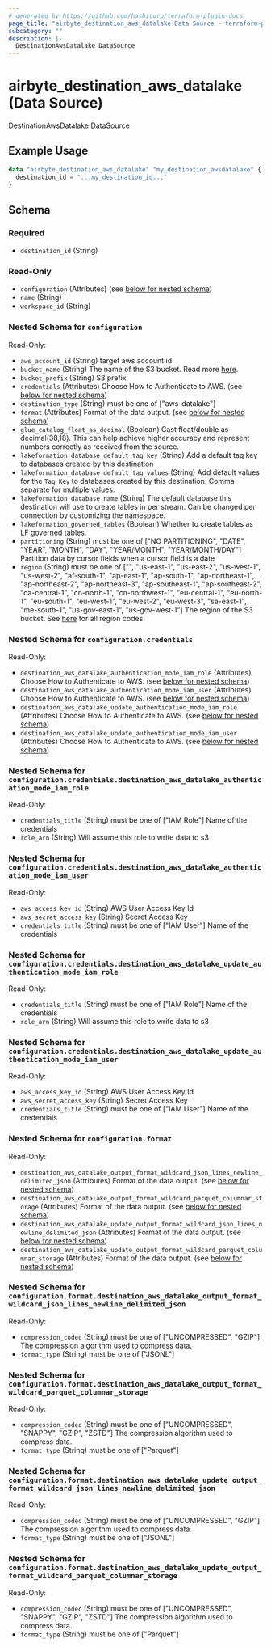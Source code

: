 ```yaml
---
# generated by https://github.com/hashicorp/terraform-plugin-docs
page_title: "airbyte_destination_aws_datalake Data Source - terraform-provider-airbyte"
subcategory: ""
description: |-
  DestinationAwsDatalake DataSource
---
```


# airbyte_destination_aws_datalake (Data Source)

DestinationAwsDatalake DataSource

## Example Usage

```terraform
data "airbyte_destination_aws_datalake" "my_destination_awsdatalake" {
  destination_id = "...my_destination_id..."
}
```

<!-- schema generated by tfplugindocs -->
## Schema

### Required

- `destination_id` (String)

### Read-Only

- `configuration` (Attributes) (see [below for nested schema](#nestedatt--configuration))
- `name` (String)
- `workspace_id` (String)

<a id="nestedatt--configuration"></a>
### Nested Schema for `configuration`

Read-Only:

- `aws_account_id` (String) target aws account id
- `bucket_name` (String) The name of the S3 bucket. Read more <a href="https://docs.aws.amazon.com/AmazonS3/latest/userguide/create-bucket-overview.html">here</a>.
- `bucket_prefix` (String) S3 prefix
- `credentials` (Attributes) Choose How to Authenticate to AWS. (see [below for nested schema](#nestedatt--configuration--credentials))
- `destination_type` (String) must be one of ["aws-datalake"]
- `format` (Attributes) Format of the data output. (see [below for nested schema](#nestedatt--configuration--format))
- `glue_catalog_float_as_decimal` (Boolean) Cast float/double as decimal(38,18). This can help achieve higher accuracy and represent numbers correctly as received from the source.
- `lakeformation_database_default_tag_key` (String) Add a default tag key to databases created by this destination
- `lakeformation_database_default_tag_values` (String) Add default values for the `Tag Key` to databases created by this destination. Comma separate for multiple values.
- `lakeformation_database_name` (String) The default database this destination will use to create tables in per stream. Can be changed per connection by customizing the namespace.
- `lakeformation_governed_tables` (Boolean) Whether to create tables as LF governed tables.
- `partitioning` (String) must be one of ["NO PARTITIONING", "DATE", "YEAR", "MONTH", "DAY", "YEAR/MONTH", "YEAR/MONTH/DAY"]
Partition data by cursor fields when a cursor field is a date
- `region` (String) must be one of ["", "us-east-1", "us-east-2", "us-west-1", "us-west-2", "af-south-1", "ap-east-1", "ap-south-1", "ap-northeast-1", "ap-northeast-2", "ap-northeast-3", "ap-southeast-1", "ap-southeast-2", "ca-central-1", "cn-north-1", "cn-northwest-1", "eu-central-1", "eu-north-1", "eu-south-1", "eu-west-1", "eu-west-2", "eu-west-3", "sa-east-1", "me-south-1", "us-gov-east-1", "us-gov-west-1"]
The region of the S3 bucket. See <a href="https://docs.aws.amazon.com/AWSEC2/latest/UserGuide/using-regions-availability-zones.html#concepts-available-regions">here</a> for all region codes.

<a id="nestedatt--configuration--credentials"></a>
### Nested Schema for `configuration.credentials`

Read-Only:

- `destination_aws_datalake_authentication_mode_iam_role` (Attributes) Choose How to Authenticate to AWS. (see [below for nested schema](#nestedatt--configuration--credentials--destination_aws_datalake_authentication_mode_iam_role))
- `destination_aws_datalake_authentication_mode_iam_user` (Attributes) Choose How to Authenticate to AWS. (see [below for nested schema](#nestedatt--configuration--credentials--destination_aws_datalake_authentication_mode_iam_user))
- `destination_aws_datalake_update_authentication_mode_iam_role` (Attributes) Choose How to Authenticate to AWS. (see [below for nested schema](#nestedatt--configuration--credentials--destination_aws_datalake_update_authentication_mode_iam_role))
- `destination_aws_datalake_update_authentication_mode_iam_user` (Attributes) Choose How to Authenticate to AWS. (see [below for nested schema](#nestedatt--configuration--credentials--destination_aws_datalake_update_authentication_mode_iam_user))

<a id="nestedatt--configuration--credentials--destination_aws_datalake_authentication_mode_iam_role"></a>
### Nested Schema for `configuration.credentials.destination_aws_datalake_authentication_mode_iam_role`

Read-Only:

- `credentials_title` (String) must be one of ["IAM Role"]
Name of the credentials
- `role_arn` (String) Will assume this role to write data to s3


<a id="nestedatt--configuration--credentials--destination_aws_datalake_authentication_mode_iam_user"></a>
### Nested Schema for `configuration.credentials.destination_aws_datalake_authentication_mode_iam_user`

Read-Only:

- `aws_access_key_id` (String) AWS User Access Key Id
- `aws_secret_access_key` (String) Secret Access Key
- `credentials_title` (String) must be one of ["IAM User"]
Name of the credentials


<a id="nestedatt--configuration--credentials--destination_aws_datalake_update_authentication_mode_iam_role"></a>
### Nested Schema for `configuration.credentials.destination_aws_datalake_update_authentication_mode_iam_role`

Read-Only:

- `credentials_title` (String) must be one of ["IAM Role"]
Name of the credentials
- `role_arn` (String) Will assume this role to write data to s3


<a id="nestedatt--configuration--credentials--destination_aws_datalake_update_authentication_mode_iam_user"></a>
### Nested Schema for `configuration.credentials.destination_aws_datalake_update_authentication_mode_iam_user`

Read-Only:

- `aws_access_key_id` (String) AWS User Access Key Id
- `aws_secret_access_key` (String) Secret Access Key
- `credentials_title` (String) must be one of ["IAM User"]
Name of the credentials



<a id="nestedatt--configuration--format"></a>
### Nested Schema for `configuration.format`

Read-Only:

- `destination_aws_datalake_output_format_wildcard_json_lines_newline_delimited_json` (Attributes) Format of the data output. (see [below for nested schema](#nestedatt--configuration--format--destination_aws_datalake_output_format_wildcard_json_lines_newline_delimited_json))
- `destination_aws_datalake_output_format_wildcard_parquet_columnar_storage` (Attributes) Format of the data output. (see [below for nested schema](#nestedatt--configuration--format--destination_aws_datalake_output_format_wildcard_parquet_columnar_storage))
- `destination_aws_datalake_update_output_format_wildcard_json_lines_newline_delimited_json` (Attributes) Format of the data output. (see [below for nested schema](#nestedatt--configuration--format--destination_aws_datalake_update_output_format_wildcard_json_lines_newline_delimited_json))
- `destination_aws_datalake_update_output_format_wildcard_parquet_columnar_storage` (Attributes) Format of the data output. (see [below for nested schema](#nestedatt--configuration--format--destination_aws_datalake_update_output_format_wildcard_parquet_columnar_storage))

<a id="nestedatt--configuration--format--destination_aws_datalake_output_format_wildcard_json_lines_newline_delimited_json"></a>
### Nested Schema for `configuration.format.destination_aws_datalake_output_format_wildcard_json_lines_newline_delimited_json`

Read-Only:

- `compression_codec` (String) must be one of ["UNCOMPRESSED", "GZIP"]
The compression algorithm used to compress data.
- `format_type` (String) must be one of ["JSONL"]


<a id="nestedatt--configuration--format--destination_aws_datalake_output_format_wildcard_parquet_columnar_storage"></a>
### Nested Schema for `configuration.format.destination_aws_datalake_output_format_wildcard_parquet_columnar_storage`

Read-Only:

- `compression_codec` (String) must be one of ["UNCOMPRESSED", "SNAPPY", "GZIP", "ZSTD"]
The compression algorithm used to compress data.
- `format_type` (String) must be one of ["Parquet"]


<a id="nestedatt--configuration--format--destination_aws_datalake_update_output_format_wildcard_json_lines_newline_delimited_json"></a>
### Nested Schema for `configuration.format.destination_aws_datalake_update_output_format_wildcard_json_lines_newline_delimited_json`

Read-Only:

- `compression_codec` (String) must be one of ["UNCOMPRESSED", "GZIP"]
The compression algorithm used to compress data.
- `format_type` (String) must be one of ["JSONL"]


<a id="nestedatt--configuration--format--destination_aws_datalake_update_output_format_wildcard_parquet_columnar_storage"></a>
### Nested Schema for `configuration.format.destination_aws_datalake_update_output_format_wildcard_parquet_columnar_storage`

Read-Only:

- `compression_codec` (String) must be one of ["UNCOMPRESSED", "SNAPPY", "GZIP", "ZSTD"]
The compression algorithm used to compress data.
- `format_type` (String) must be one of ["Parquet"]


